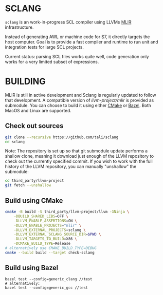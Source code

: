 # SCLANG

`sclang` is an work-in-progress SCL compiler using LLVMs [MLIR][MLIR] infrastructure.

Instead of generating AWL or machine code for S7, it directly targets the host computer.
Goal is to provide a fast compiler and runtime to run unit and integration tests for large SCL projects.

Current status:
parsing SCL files works quite well, code generation only works for a very limited subset of expressions.

[MLIR]: https://mlir.llvm.org/

# BUILDING

MLIR is still in active development and Sclang is regularly updated to follow that development.
A compatible version of _llvm-project/mlir_ is provided as submodule. 
You can choose to build it using either [CMake][CMake] or [Bazel][Bazel].
Both MacOS and Linux are supported.

[CMake]: https://cmake.org/cmake/help/latest/
[Bazel]: https://bazel.build/

## Check out sources

```sh
git clone --recursive https://github.com/tali/sclang
cd sclang
```

Note:
The repository is set up so that git submodule update performs a shallow clone,
meaning it download just enough of the LLVM repository to check out the currently specified commit.
If you wish to work with the full history of the LLVM repository, you can manually "unshallow" the submodule:

```sh
cd third_party/llvm-project
git fetch --unshallow
```

## Build using CMake

```sh
cmake -B build -S third_party/llvm-project/llvm -GNinja \
	-DBUILD_SHARED_LIBS=OFF \
	-DLLVM_ENABLE_ASSERTIONS=ON \
	-DLLVM_ENABLE_PROJECTS="mlir" \
	-DLLVM_EXTERNAL_PROJECTS=sclang \
	-DLLVM_EXTERNAL_SCLANG_SOURCE_DIR=$PWD \
	-DLLVM_TARGETS_TO_BUILD=X86 \
	-DCMAKE_BUILD_TYPE=Release
# alternatively use CMAKE_BUILD_TYPE=DEBUG
cmake --build build --target check-sclang
```

## Build using Bazel

```
bazel test --config=generic_clang //test
# alternatively:
bazel test --config=generic_gcc //test
```
